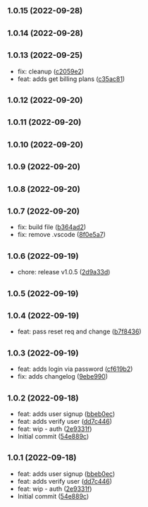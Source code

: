 ## <small>1.0.15 (2022-09-28)</small>




## <small>1.0.14 (2022-09-28)</small>




## <small>1.0.13 (2022-09-25)</small>

* fix: cleanup ([c2059e2](https://github.com/loladb/sdk-js/commit/c2059e2))
* feat: adds get billing plans ([c35ac81](https://github.com/loladb/sdk-js/commit/c35ac81))



## <small>1.0.12 (2022-09-20)</small>




## <small>1.0.11 (2022-09-20)</small>




## <small>1.0.10 (2022-09-20)</small>




## <small>1.0.9 (2022-09-20)</small>




## <small>1.0.8 (2022-09-20)</small>




## <small>1.0.7 (2022-09-20)</small>

* fix: build file ([b364ad2](https://github.com/loladb/sdk-js/commit/b364ad2))
* fix: remove .vscode ([8f0e5a7](https://github.com/loladb/sdk-js/commit/8f0e5a7))



## <small>1.0.6 (2022-09-19)</small>

* chore: release v1.0.5 ([2d9a33d](https://github.com/loladb/sdk-js/commit/2d9a33d))



## <small>1.0.5 (2022-09-19)</small>




## <small>1.0.4 (2022-09-19)</small>

* feat: pass reset req and change ([b7f8436](https://github.com/loladb/sdk-js/commit/b7f8436))



## <small>1.0.3 (2022-09-19)</small>

* feat: adds login via password ([cf619b2](https://github.com/loladb/sdk-js/commit/cf619b2))
* fix: adds changelog ([9ebe990](https://github.com/loladb/sdk-js/commit/9ebe990))



## <small>1.0.2 (2022-09-18)</small>

* feat: adds user signup ([bbeb0ec](https://github.com/loladb/sdk-js/commit/bbeb0ec))
* feat: adds verify user ([dd7c446](https://github.com/loladb/sdk-js/commit/dd7c446))
* feat: wip - auth ([2e9331f](https://github.com/loladb/sdk-js/commit/2e9331f))
* Initial commit ([54e889c](https://github.com/loladb/sdk-js/commit/54e889c))



## <small>1.0.1 (2022-09-18)</small>

* feat: adds user signup ([bbeb0ec](https://github.com/loladb/sdk-js/commit/bbeb0ec))
* feat: adds verify user ([dd7c446](https://github.com/loladb/sdk-js/commit/dd7c446))
* feat: wip - auth ([2e9331f](https://github.com/loladb/sdk-js/commit/2e9331f))
* Initial commit ([54e889c](https://github.com/loladb/sdk-js/commit/54e889c))



